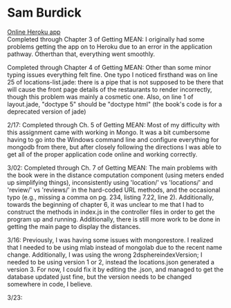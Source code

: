 # Sam Burdick

[Online Heroku app](https://stormy-everglades-97873.herokuapp.com/)  
Completed through Chapter 3 of Getting MEAN: I originally had some problems getting the app on to Heroku due to an error in the application pathway. Otherthan that, everything went smoothly.

Completed through Chapter 4 of Getting MEAN: Other than some minor typing issues everything felt fine. One typo I noticed firsthand was on line 25 of locations-list.jade: there is a pipe that is not supposed to be there that will cause the front page details of the restaurants to render incorrectly, though this problem was mainly a cosmetic one.
Also, on line 1 of layout.jade, "doctype 5" should be "doctype html" (the book's code is for a deprecated version of jade)

2/17: Completed through Ch. 5 of Getting MEAN: Most of my difficulty with this  assignment came with working in Mongo. It was a bit cumbersome having to go into the Windows command line and configure everything for mongodb from there, but after closely following the directions I was able to get all of the proper application code online and working correctly.

3/02: Completed through Ch. 7 of Getting MEAN: The main problems with the book were in the distance computation component (using meters ended up simplifying things), inconsistently using 'location/' vs 'locations/' and 'review/' vs 'reviews/' in the hard-coded URL methods, and the occasional typo (e.g., missing a comma on pg. 234, listing 7.22, line 2). Additionally, towards the beginning of chapter 6, it was unclear to me that I had to construct the methods in index.js in the controller files in order to get the program up and running. Additionally, there is still more work to be done in getting the main page to display the distances.

3/16: Previously, I was having some issues with mongorestore. I realized that I needed to be using mlab instead of mongolab due to the recent name change. Additionally, I was using the wrong 2dsphereindexVersion; I needed to be using version 1 or 2, instead the locations.json generated a version 3. For now, I could fix it by editing the .json, and managed to get the database updated just fine, but the version needs to be changed somewhere in code, I believe.

3/23:
